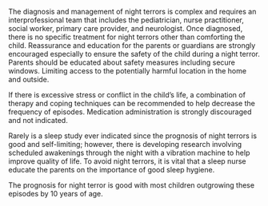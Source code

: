 The diagnosis and management of night terrors is complex and requires an interprofessional team that includes the pediatrician, nurse practitioner, social worker, primary care provider, and neurologist. Once diagnosed, there is no specific treatment for night terrors other than comforting the child. Reassurance and education for the parents or guardians are strongly encouraged especially to ensure the safety of the child during a night terror. Parents should be educated about safety measures including secure windows. Limiting access to the potentially harmful location in the home and outside.

If there is excessive stress or conflict in the child’s life, a combination of therapy and coping techniques can be recommended to help decrease the frequency of episodes. Medication administration is strongly discouraged and not indicated.

Rarely is a sleep study ever indicated since the prognosis of night terrors is good and self-limiting; however, there is developing research involving scheduled awakenings through the night with a vibration machine to help improve quality of life. To avoid night terrors, it is vital that a sleep nurse educate the parents on the importance of good sleep hygiene.

The prognosis for night terror is good with most children outgrowing these episodes by 10 years of age.